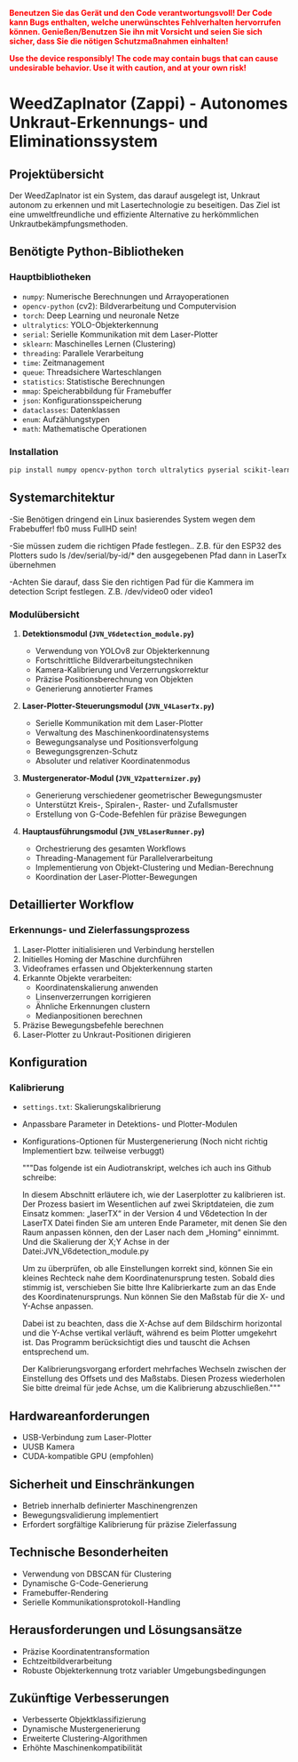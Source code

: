 <font color="red"><strong>Beneutzen Sie das Gerät und den Code verantwortungsvoll! Der Code kann Bugs enthalten, welche unerwünschtes Fehlverhalten hervorrufen können. Genießen/Benutzen Sie ihn mit Vorsicht und seien Sie sich sicher, dass Sie die nötigen Schutzmaßnahmen einhalten!<br>

Use the device responsibly! The code may contain bugs that can cause undesirable behavior. Use it with caution, and at your own risk!</strong></font>

# WeedZapInator (Zappi) - Autonomes Unkraut-Erkennungs- und Eliminationssystem

## Projektübersicht
Der WeedZapInator ist ein System, das darauf ausgelegt ist, Unkraut autonom zu erkennen und mit Lasertechnologie zu beseitigen. Das Ziel ist eine umweltfreundliche und effiziente Alternative zu herkömmlichen Unkrautbekämpfungsmethoden.

## Benötigte Python-Bibliotheken

### Hauptbibliotheken
- `numpy`: Numerische Berechnungen und Arrayoperationen
- `opencv-python` (cv2): Bildverarbeitung und Computervision
- `torch`: Deep Learning und neuronale Netze
- `ultralytics`: YOLO-Objekterkennung
- `serial`: Serielle Kommunikation mit dem Laser-Plotter
- `sklearn`: Maschinelles Lernen (Clustering)
- `threading`: Parallele Verarbeitung
- `time`: Zeitmanagement
- `queue`: Threadsichere Warteschlangen
- `statistics`: Statistische Berechnungen
- `mmap`: Speicherabbildung für Framebuffer
- `json`: Konfigurationsspeicherung
- `dataclasses`: Datenklassen
- `enum`: Aufzählungstypen
- `math`: Mathematische Operationen
  
### Installation
```bash
pip install numpy opencv-python torch ultralytics pyserial scikit-learn
```

## Systemarchitektur
-Sie Benötigen dringend ein Linux basierendes System wegen dem Frabebuffer! fb0 muss FullHD sein!

-Sie müssen zudem die richtigen Pfade festlegen.. Z.B. für den ESP32 des Plotters sudo ls /dev/serial/by-id/*
 den ausgegebenen Pfad dann in LaserTx übernehmen

-Achten Sie darauf, dass Sie den richtigen Pad für die Kammera im detection Script festlegen. Z.B. /dev/video0 oder video1

### Modulübersicht

1. **Detektionsmodul (`JVN_V6detection_module.py`)**
   - Verwendung von YOLOv8 zur Objekterkennung
   - Fortschrittliche Bildverarbeitungstechniken
   - Kamera-Kalibrierung und Verzerrungskorrektur
   - Präzise Positionsberechnung von Objekten
   - Generierung annotierter Frames

2. **Laser-Plotter-Steuerungsmodul (`JVN_V4LaserTx.py`)**
   - Serielle Kommunikation mit dem Laser-Plotter
   - Verwaltung des Maschinenkoordinatensystems
   - Bewegungsanalyse und Positionsverfolgung
   - Bewegungsgrenzen-Schutz
   - Absoluter und relativer Koordinatenmodus

3. **Mustergenerator-Modul (`JVN_V2patternizer.py`)**
   - Generierung verschiedener geometrischer Bewegungsmuster
   - Unterstützt Kreis-, Spiralen-, Raster- und Zufallsmuster
   - Erstellung von G-Code-Befehlen für präzise Bewegungen

4. **Hauptausführungsmodul (`JVN_V8LaserRunner.py`)**
   - Orchestrierung des gesamten Workflows
   - Threading-Management für Parallelverarbeitung
   - Implementierung von Objekt-Clustering und Median-Berechnung
   - Koordination der Laser-Plotter-Bewegungen

## Detaillierter Workflow

### Erkennungs- und Zielerfassungsprozess
1. Laser-Plotter initialisieren und Verbindung herstellen
2. Initielles Homing der Maschine durchführen
3. Videoframes erfassen und Objekterkennung starten
4. Erkannte Objekte verarbeiten:
   - Koordinatenskalierung anwenden
   - Linsenverzerrungen korrigieren
   - Ähnliche Erkennungen clustern
   - Medianpositionen berechnen
5. Präzise Bewegungsbefehle berechnen
6. Laser-Plotter zu Unkraut-Positionen dirigieren

## Konfiguration

### Kalibrierung
- `settings.txt`: Skalierungskalibrierung
- Anpassbare Parameter in Detektions- und Plotter-Modulen
- Konfigurations-Optionen für Mustergenerierung
  (Noch nicht richtig Implementiert bzw. teilweise verbuggt)


  """Das folgende ist ein Audiotranskript, welches ich auch ins Github schreibe:
   
   In diesem Abschnitt erläutere ich, wie der Laserplotter zu kalibrieren ist.
   Der Prozess basiert im Wesentlichen auf zwei Skriptdateien, die zum Einsatz kommen: „laserTX“ in der Version 4 und V6detection
   In der LaserTX Datei finden Sie am unteren Ende Parameter, mit denen Sie den Raum anpassen können, den der Laser nach dem „Homing“ einnimmt. Und die Skalierung der X;Y Achse in der Datei:JVN_V6detection_module.py
   
   Um zu überprüfen, ob alle Einstellungen korrekt sind, können Sie ein kleines Rechteck nahe dem Koordinatenursprung testen. Sobald dies stimmig ist, verschieben Sie bitte Ihre Kalibrierkarte zum an das Ende des Koordinatenursprungs. Nun können Sie den Maßstab für die X- und Y-Achse anpassen.
   
   Dabei ist zu beachten, dass die X-Achse auf dem Bildschirm horizontal und die Y-Achse vertikal verläuft, während es beim Plotter umgekehrt ist. Das Programm berücksichtigt dies und tauscht die Achsen entsprechend um.
   
   Der Kalibrierungsvorgang erfordert mehrfaches Wechseln zwischen der Einstellung des Offsets und des Maßstabs. Diesen Prozess wiederholen Sie bitte dreimal für jede Achse, um die Kalibrierung abzuschließen."""

## Hardwareanforderungen
- USB-Verbindung zum Laser-Plotter
- UUSB Kamera
- CUDA-kompatible GPU (empfohlen)

## Sicherheit und Einschränkungen
- Betrieb innerhalb definierter Maschinengrenzen
- Bewegungsvalidierung implementiert
- Erfordert sorgfältige Kalibrierung für präzise Zielerfassung

## Technische Besonderheiten
- Verwendung von DBSCAN für Clustering
- Dynamische G-Code-Generierung
- Framebuffer-Rendering
- Serielle Kommunikationsprotokoll-Handling

## Herausforderungen und Lösungsansätze
- Präzise Koordinatentransformation
- Echtzeitbildverarbeitung
- Robuste Objekterkennung trotz variabler Umgebungsbedingungen

## Zukünftige Verbesserungen
- Verbesserte Objektklassifizierung
- Dynamische Mustergenerierung
- Erweiterte Clustering-Algorithmen
- Erhöhte Maschinenkompatibilität
